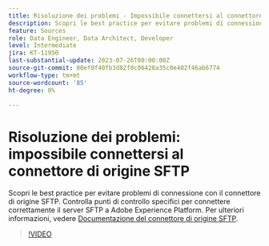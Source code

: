 ```yaml
---
title: Risoluzione dei problemi - Impossibile connettersi al connettore di origine SFTP
description: Scopri le best practice per evitare problemi di connessione con il connettore di origine SFTP. Controlla punti di controllo specifici per connettere correttamente il server SFTP a Adobe Experience Platform.
feature: Sources
role: Data Engineer, Data Architect, Developer
level: Intermediate
jira: KT-11950
last-substantial-update: 2023-07-26T00:00:00Z
source-git-commit: 00ef0f40fb3d82f0c06428a35c0e402f46ab6774
workflow-type: tm+mt
source-wordcount: '85'
ht-degree: 0%

---
```


# Risoluzione dei problemi: impossibile connettersi al connettore di origine SFTP

Scopri le best practice per evitare problemi di connessione con il connettore di origine SFTP. Controlla punti di controllo specifici per connettere correttamente il server SFTP a Adobe Experience Platform. Per ulteriori informazioni, vedere [Documentazione del connettore di origine SFTP](https://experienceleague.adobe.com/docs/experience-platform/sources/connectors/cloud-storage/sftp.html).

>[!VIDEO](https://video.tv.adobe.com/v/3416134?learn=on)